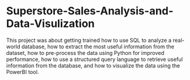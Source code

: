 # Superstore-Sales-Analysis-and-Data-Visulization
This project was about getting trained how to use SQL to analyze a real-world database,
how to extract the most useful information from the dataset, how to pre-process the data using Python for improved performance, 
how to use a structured query language to retrieve useful information from the database, and how to visualize the data using the PowerBI tool.
